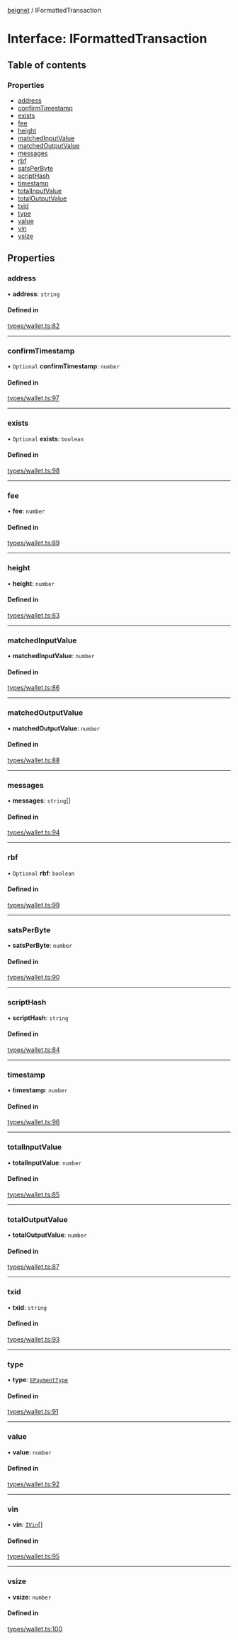 [beignet](../README.md) / IFormattedTransaction

# Interface: IFormattedTransaction

## Table of contents

### Properties

- [address](IFormattedTransaction.md#address)
- [confirmTimestamp](IFormattedTransaction.md#confirmtimestamp)
- [exists](IFormattedTransaction.md#exists)
- [fee](IFormattedTransaction.md#fee)
- [height](IFormattedTransaction.md#height)
- [matchedInputValue](IFormattedTransaction.md#matchedinputvalue)
- [matchedOutputValue](IFormattedTransaction.md#matchedoutputvalue)
- [messages](IFormattedTransaction.md#messages)
- [rbf](IFormattedTransaction.md#rbf)
- [satsPerByte](IFormattedTransaction.md#satsperbyte)
- [scriptHash](IFormattedTransaction.md#scripthash)
- [timestamp](IFormattedTransaction.md#timestamp)
- [totalInputValue](IFormattedTransaction.md#totalinputvalue)
- [totalOutputValue](IFormattedTransaction.md#totaloutputvalue)
- [txid](IFormattedTransaction.md#txid)
- [type](IFormattedTransaction.md#type)
- [value](IFormattedTransaction.md#value)
- [vin](IFormattedTransaction.md#vin)
- [vsize](IFormattedTransaction.md#vsize)

## Properties

### address

• **address**: `string`

#### Defined in

[types/wallet.ts:82](https://github.com/synonymdev/beignet/blob/7c83290/src/types/wallet.ts#L82)

___

### confirmTimestamp

• `Optional` **confirmTimestamp**: `number`

#### Defined in

[types/wallet.ts:97](https://github.com/synonymdev/beignet/blob/7c83290/src/types/wallet.ts#L97)

___

### exists

• `Optional` **exists**: `boolean`

#### Defined in

[types/wallet.ts:98](https://github.com/synonymdev/beignet/blob/7c83290/src/types/wallet.ts#L98)

___

### fee

• **fee**: `number`

#### Defined in

[types/wallet.ts:89](https://github.com/synonymdev/beignet/blob/7c83290/src/types/wallet.ts#L89)

___

### height

• **height**: `number`

#### Defined in

[types/wallet.ts:83](https://github.com/synonymdev/beignet/blob/7c83290/src/types/wallet.ts#L83)

___

### matchedInputValue

• **matchedInputValue**: `number`

#### Defined in

[types/wallet.ts:86](https://github.com/synonymdev/beignet/blob/7c83290/src/types/wallet.ts#L86)

___

### matchedOutputValue

• **matchedOutputValue**: `number`

#### Defined in

[types/wallet.ts:88](https://github.com/synonymdev/beignet/blob/7c83290/src/types/wallet.ts#L88)

___

### messages

• **messages**: `string`[]

#### Defined in

[types/wallet.ts:94](https://github.com/synonymdev/beignet/blob/7c83290/src/types/wallet.ts#L94)

___

### rbf

• `Optional` **rbf**: `boolean`

#### Defined in

[types/wallet.ts:99](https://github.com/synonymdev/beignet/blob/7c83290/src/types/wallet.ts#L99)

___

### satsPerByte

• **satsPerByte**: `number`

#### Defined in

[types/wallet.ts:90](https://github.com/synonymdev/beignet/blob/7c83290/src/types/wallet.ts#L90)

___

### scriptHash

• **scriptHash**: `string`

#### Defined in

[types/wallet.ts:84](https://github.com/synonymdev/beignet/blob/7c83290/src/types/wallet.ts#L84)

___

### timestamp

• **timestamp**: `number`

#### Defined in

[types/wallet.ts:96](https://github.com/synonymdev/beignet/blob/7c83290/src/types/wallet.ts#L96)

___

### totalInputValue

• **totalInputValue**: `number`

#### Defined in

[types/wallet.ts:85](https://github.com/synonymdev/beignet/blob/7c83290/src/types/wallet.ts#L85)

___

### totalOutputValue

• **totalOutputValue**: `number`

#### Defined in

[types/wallet.ts:87](https://github.com/synonymdev/beignet/blob/7c83290/src/types/wallet.ts#L87)

___

### txid

• **txid**: `string`

#### Defined in

[types/wallet.ts:93](https://github.com/synonymdev/beignet/blob/7c83290/src/types/wallet.ts#L93)

___

### type

• **type**: [`EPaymentType`](../enums/EPaymentType.md)

#### Defined in

[types/wallet.ts:91](https://github.com/synonymdev/beignet/blob/7c83290/src/types/wallet.ts#L91)

___

### value

• **value**: `number`

#### Defined in

[types/wallet.ts:92](https://github.com/synonymdev/beignet/blob/7c83290/src/types/wallet.ts#L92)

___

### vin

• **vin**: [`IVin`](IVin.md)[]

#### Defined in

[types/wallet.ts:95](https://github.com/synonymdev/beignet/blob/7c83290/src/types/wallet.ts#L95)

___

### vsize

• **vsize**: `number`

#### Defined in

[types/wallet.ts:100](https://github.com/synonymdev/beignet/blob/7c83290/src/types/wallet.ts#L100)
